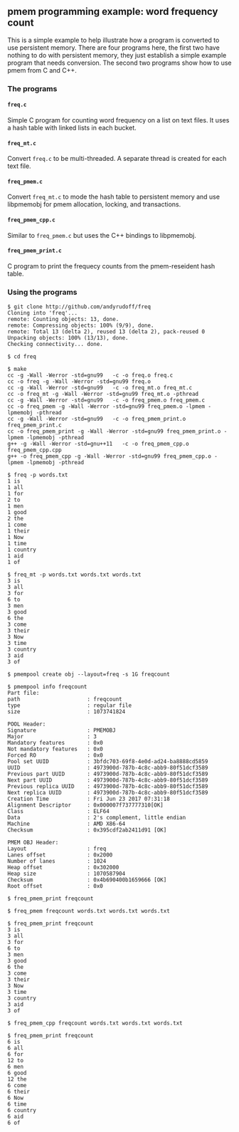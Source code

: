 ## pmem programming example: word frequency count

This is a simple example to help illustrate how a program
is converted to use persistent memory.  There are four
programs here, the first two have nothing to do with persistent
memory, they just establish a simple example program that
needs conversion.  The second two programs show how to
use pmem from C and C++.


### The programs

#### `freq.c`
Simple C program for counting word frequency on a list on text files.
It uses a hash table with linked lists in each bucket.

#### `freq_mt.c`
Convert `freq.c` to be multi-threaded.  A separate thread is created
for each text file.

#### `freq_pmem.c`
Convert `freq_mt.c` to mode the hash table to persistent memory and use
libpmemobj for pmem allocation, locking, and transactions.

#### `freq_pmem_cpp.c`
Similar to `freq_pmem.c` but uses the C++ bindings to libpmemobj.

####  `freq_pmem_print.c`
C program to print the frequecy counts from the pmem-reseident hash table.


### Using the programs

```
$ git clone http://github.com/andyrudoff/freq
Cloning into 'freq'...
remote: Counting objects: 13, done.
remote: Compressing objects: 100% (9/9), done.
remote: Total 13 (delta 2), reused 13 (delta 2), pack-reused 0
Unpacking objects: 100% (13/13), done.
Checking connectivity... done.

$ cd freq

$ make
cc -g -Wall -Werror -std=gnu99   -c -o freq.o freq.c
cc -o freq -g -Wall -Werror -std=gnu99 freq.o
cc -g -Wall -Werror -std=gnu99   -c -o freq_mt.o freq_mt.c
cc -o freq_mt -g -Wall -Werror -std=gnu99 freq_mt.o -pthread
cc -g -Wall -Werror -std=gnu99   -c -o freq_pmem.o freq_pmem.c
cc -o freq_pmem -g -Wall -Werror -std=gnu99 freq_pmem.o -lpmem -lpmemobj -pthread
cc -g -Wall -Werror -std=gnu99   -c -o freq_pmem_print.o freq_pmem_print.c
cc -o freq_pmem_print -g -Wall -Werror -std=gnu99 freq_pmem_print.o -lpmem -lpmemobj -pthread
g++ -g -Wall -Werror -std=gnu++11   -c -o freq_pmem_cpp.o freq_pmem_cpp.cpp
g++ -o freq_pmem_cpp -g -Wall -Werror -std=gnu99 freq_pmem_cpp.o -lpmem -lpmemobj -pthread

$ freq -p words.txt
1 is
1 all
1 for
2 to
1 men
1 good
2 the
1 come
1 their
1 Now
1 time
1 country
1 aid
1 of

$ freq_mt -p words.txt words.txt words.txt
3 is
3 all
3 for
6 to
3 men
3 good
6 the
3 come
3 their
3 Now
3 time
3 country
3 aid
3 of

$ pmempool create obj --layout=freq -s 1G freqcount

$ pmempool info freqcount
Part file:
path                     : freqcount
type                     : regular file
size                     : 1073741824

POOL Header:
Signature                : PMEMOBJ
Major                    : 3
Mandatory features       : 0x0
Not mandatory features   : 0x0
Forced RO                : 0x0
Pool set UUID            : 3bfdc703-69f8-4e0d-ad24-ba8888cd5859
UUID                     : 4973900d-787b-4c8c-abb9-80f51dcf3589
Previous part UUID       : 4973900d-787b-4c8c-abb9-80f51dcf3589
Next part UUID           : 4973900d-787b-4c8c-abb9-80f51dcf3589
Previous replica UUID    : 4973900d-787b-4c8c-abb9-80f51dcf3589
Next replica UUID        : 4973900d-787b-4c8c-abb9-80f51dcf3589
Creation Time            : Fri Jun 23 2017 07:31:18
Alignment Descriptor     : 0x000007f737777310[OK]
Class                    : ELF64
Data                     : 2's complement, little endian
Machine                  : AMD X86-64
Checksum                 : 0x395cdf2ab2411d91 [OK]

PMEM OBJ Header:
Layout                   : freq
Lanes offset             : 0x2000
Number of lanes          : 1024
Heap offset              : 0x302000
Heap size                : 1070587904
Checksum                 : 0x4b690400b1659666 [OK]
Root offset              : 0x0

$ freq_pmem_print freqcount

$ freq_pmem freqcount words.txt words.txt words.txt

$ freq_pmem_print freqcount
3 is
3 all
3 for
6 to
3 men
3 good
6 the
3 come
3 their
3 Now
3 time
3 country
3 aid
3 of

$ freq_pmem_cpp freqcount words.txt words.txt words.txt

$ freq_pmem_print freqcount
6 is
6 all
6 for
12 to
6 men
6 good
12 the
6 come
6 their
6 Now
6 time
6 country
6 aid
6 of
```
